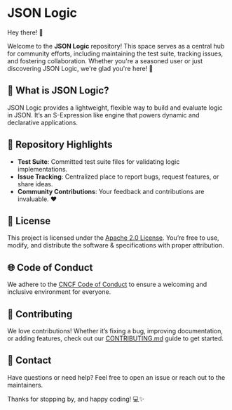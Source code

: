 # JSON Logic

Hey there! 👋

Welcome to the **JSON Logic** repository! This space serves as a central hub for community efforts, including maintaining the test suite, tracking issues, and fostering collaboration. Whether you're a seasoned user or just discovering JSON Logic, we're glad you're here! 🌟

## 🚀 What is JSON Logic?
JSON Logic provides a lightweight, flexible way to build and evaluate logic in JSON. It’s an S-Expression like engine that powers dynamic and declarative applications.

## 📂 Repository Highlights
- **Test Suite**: Committed test suite files for validating logic implementations.
- **Issue Tracking**: Centralized place to report bugs, request features, or share ideas.
- **Community Contributions**: Your feedback and contributions are invaluable. ❤️

## 📜 License
This project is licensed under the [Apache 2.0 License](LICENSE). You’re free to use, modify, and distribute the software & specifications with proper attribution.

## 🌐 Code of Conduct
We adhere to the [CNCF Code of Conduct](CODE_OF_CONDUCT.md) to ensure a welcoming and inclusive environment for everyone.

## 🤝 Contributing
We love contributions! Whether it’s fixing a bug, improving documentation, or adding features, check out our [CONTRIBUTING.md](CONTRIBUTING.md) guide to get started.

## 📧 Contact
Have questions or need help? Feel free to open an issue or reach out to the maintainers.

Thanks for stopping by, and happy coding! 💻✨

